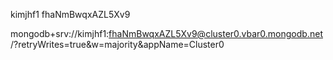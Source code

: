 kimjhf1
fhaNmBwqxAZL5Xv9

mongodb+srv://kimjhf1:fhaNmBwqxAZL5Xv9@cluster0.vbar0.mongodb.net/?retryWrites=true&w=majority&appName=Cluster0
